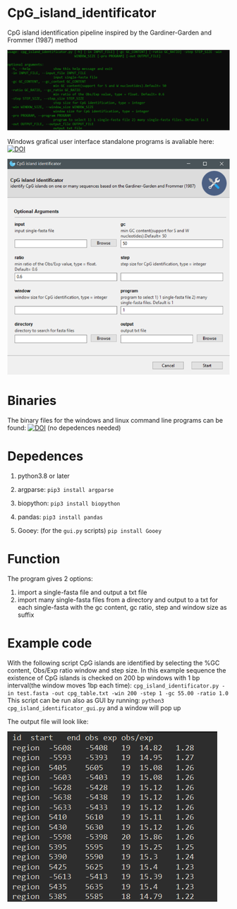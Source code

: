 # CpG_island_identificator 

CpG island identification pipeline inspired by the  Gardiner-Garden and Frommer (1987) method 

![](img/arguments.png) 

Windows grafical user interface standalone programs is avaliable here: [![DOI](https://zenodo.org/badge/DOI/10.5281/zenodo.5812427.svg)](https://doi.org/10.5281/zenodo.5812427)

![](img/program_gui.png)

# **Binaries**
The binary files for the windows and linux command line programs can be found: [![DOI](https://zenodo.org/badge/DOI/10.5281/zenodo.5907900.svg)](https://doi.org/10.5281/zenodo.5907900) (no depedences needed)

# **Depedences**

1. python3.8 or later

2. argparse: `pip3 install argparse`  

3. biopython: `pip3 install biopython`

4. pandas: `pip3 install pandas`  

5. Gooey: (for the `gui.py` scripts) `pip install Gooey`

# **Function**

The program gives 2 options:

1. import a single-fasta file and output a txt file
2. import many single-fasta files from a directory and output to a txt for each single-fasta with the gc content, gc ratio, step and window size as suffix

# **Example code**

 With the following script CpG islands are identified by selecting the %GC content, Obs/Exp ratio  window and step size. In this example sequence the existence of CpG islands is checked on 200 bp windows with 1 bp interval(the window moves 1bp each time):
`cpg_island_identificator.py -in test.fasta -out cpg_table.txt -win 200 -step 1 -gc 55.00 -ratio 1.0`
This script can be run also as GUI by running: `python3 cpg_island_identificator_gui.py` and a window will pop up

The output file will look like: 

![](img/example.png)
